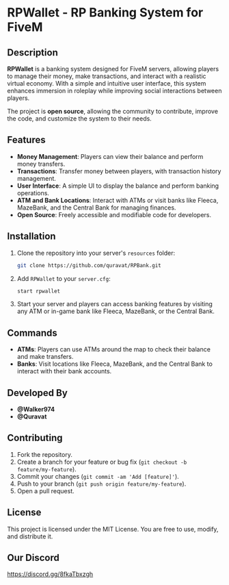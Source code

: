 # RPWallet - RP Banking System for FiveM

## Description

**RPWallet** is a banking system designed for FiveM servers, allowing players to manage their money, make transactions, and interact with a realistic virtual economy. With a simple and intuitive user interface, this system enhances immersion in roleplay while improving social interactions between players.

The project is **open source**, allowing the community to contribute, improve the code, and customize the system to their needs.

## Features

- **Money Management**: Players can view their balance and perform money transfers.
- **Transactions**: Transfer money between players, with transaction history management.
- **User Interface**: A simple UI to display the balance and perform banking operations.
- **ATM and Bank Locations**: Interact with ATMs or visit banks like Fleeca, MazeBank, and the Central Bank for managing finances.
- **Open Source**: Freely accessible and modifiable code for developers.

## Installation

1. Clone the repository into your server's `resources` folder:
   ```bash
   git clone https://github.com/quravat/RPBank.git
   ```

2. Add `RPWallet` to your `server.cfg`:
   ```bash
   start rpwallet
   ```

3. Start your server and players can access banking features by visiting any ATM or in-game bank like Fleeca, MazeBank, or the Central Bank.

## Commands

- **ATMs**: Players can use ATMs around the map to check their balance and make transfers.
- **Banks**: Visit locations like Fleeca, MazeBank, and the Central Bank to interact with their bank accounts.

## Developed By

- **@Walker974**
- **@Quravat**

## Contributing

1. Fork the repository.
2. Create a branch for your feature or bug fix (`git checkout -b feature/my-feature`).
3. Commit your changes (`git commit -am 'Add [feature]'`).
4. Push to your branch (`git push origin feature/my-feature`).
5. Open a pull request.

## License

This project is licensed under the MIT License. You are free to use, modify, and distribute it.

## Our Discord

https://discord.gg/8fkaTbxzgh
